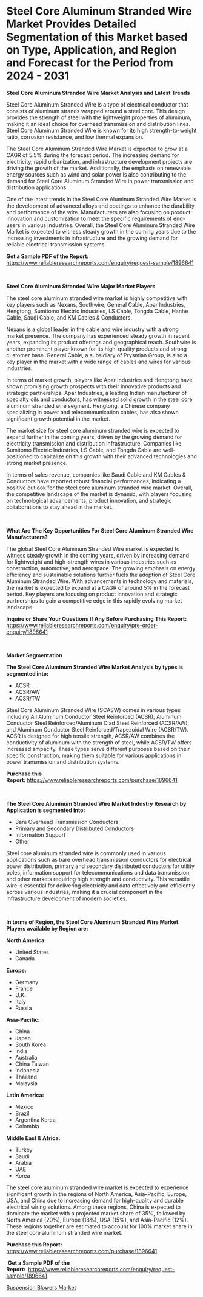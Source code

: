 <p><h1>Steel Core Aluminum Stranded Wire Market Provides Detailed Segmentation of this Market based on Type, Application, and Region and Forecast for the Period from 2024 - 2031</h1></p><p><strong>Steel Core Aluminum Stranded Wire Market Analysis and Latest Trends</strong></p>
<p><p>Steel Core Aluminum Stranded Wire is a type of electrical conductor that consists of aluminum strands wrapped around a steel core. This design provides the strength of steel with the lightweight properties of aluminum, making it an ideal choice for overhead transmission and distribution lines. Steel Core Aluminum Stranded Wire is known for its high strength-to-weight ratio, corrosion resistance, and low thermal expansion.</p><p>The Steel Core Aluminum Stranded Wire Market is expected to grow at a CAGR of 5.5% during the forecast period. The increasing demand for electricity, rapid urbanization, and infrastructure development projects are driving the growth of the market. Additionally, the emphasis on renewable energy sources such as wind and solar power is also contributing to the demand for Steel Core Aluminum Stranded Wire in power transmission and distribution applications.</p><p>One of the latest trends in the Steel Core Aluminum Stranded Wire Market is the development of advanced alloys and coatings to enhance the durability and performance of the wire. Manufacturers are also focusing on product innovation and customization to meet the specific requirements of end-users in various industries. Overall, the Steel Core Aluminum Stranded Wire Market is expected to witness steady growth in the coming years due to the increasing investments in infrastructure and the growing demand for reliable electrical transmission systems.</p></p>
<p><strong>Get a Sample PDF of the Report:&nbsp;</strong> <a href="https://www.reliableresearchreports.com/enquiry/request-sample/1896641">https://www.reliableresearchreports.com/enquiry/request-sample/1896641</a></p>
<p>&nbsp;</p>
<p><strong>Steel Core Aluminum Stranded Wire Major Market Players</strong></p>
<p><p>The steel core aluminum stranded wire market is highly competitive with key players such as Nexans, Southwire, General Cable, Apar Industries, Hengtong, Sumitomo Electric Industries, LS Cable, Tongda Cable, Hanhe Cable, Saudi Cable, and KM Cables & Conductors. </p><p>Nexans is a global leader in the cable and wire industry with a strong market presence. The company has experienced steady growth in recent years, expanding its product offerings and geographical reach. Southwire is another prominent player known for its high-quality products and strong customer base. General Cable, a subsidiary of Prysmian Group, is also a key player in the market with a wide range of cables and wires for various industries.</p><p>In terms of market growth, players like Apar Industries and Hengtong have shown promising growth prospects with their innovative products and strategic partnerships. Apar Industries, a leading Indian manufacturer of specialty oils and conductors, has witnessed solid growth in the steel core aluminum stranded wire segment. Hengtong, a Chinese company specializing in power and telecommunication cables, has also shown significant growth potential in the market.</p><p>The market size for steel core aluminum stranded wire is expected to expand further in the coming years, driven by the growing demand for electricity transmission and distribution infrastructure. Companies like Sumitomo Electric Industries, LS Cable, and Tongda Cable are well-positioned to capitalize on this growth with their advanced technologies and strong market presence.</p><p>In terms of sales revenue, companies like Saudi Cable and KM Cables & Conductors have reported robust financial performances, indicating a positive outlook for the steel core aluminum stranded wire market. Overall, the competitive landscape of the market is dynamic, with players focusing on technological advancements, product innovation, and strategic collaborations to stay ahead in the market.</p></p>
<p>&nbsp;</p>
<p><strong>What Are The Key Opportunities For Steel Core Aluminum Stranded Wire Manufacturers?</strong></p>
<p><p>The global Steel Core Aluminum Stranded Wire market is expected to witness steady growth in the coming years, driven by increasing demand for lightweight and high-strength wires in various industries such as construction, automotive, and aerospace. The growing emphasis on energy efficiency and sustainable solutions further fuels the adoption of Steel Core Aluminum Stranded Wire. With advancements in technology and materials, the market is expected to expand at a CAGR of around 5% in the forecast period. Key players are focusing on product innovation and strategic partnerships to gain a competitive edge in this rapidly evolving market landscape.</p></p>
<p><strong>Inquire or Share Your Questions If Any Before Purchasing This Report:</strong> <a href="https://www.reliableresearchreports.com/enquiry/pre-order-enquiry/1896641">https://www.reliableresearchreports.com/enquiry/pre-order-enquiry/1896641</a></p>
<p>&nbsp;</p>
<p><strong>Market Segmentation</strong></p>
<p><strong>The Steel Core Aluminum Stranded Wire Market Analysis by types is segmented into:</strong></p>
<p><ul><li>ACSR</li><li>ACSR/AW</li><li>ACSR/TW</li></ul></p>
<p><p>Steel Core Aluminum Stranded Wire (SCASW) comes in various types including All Aluminum Conductor Steel Reinforced (ACSR), Aluminum Conductor Steel Reinforced/Aluminum Clad Steel Reinforced (ACSR/AW), and Aluminum Conductor Steel Reinforced/Trapezoidal Wire (ACSR/TW). ACSR is designed for high tensile strength, ACSR/AW combines the conductivity of aluminum with the strength of steel, while ACSR/TW offers increased ampacity. These types serve different purposes based on their specific construction, making them suitable for various applications in power transmission and distribution systems.</p></p>
<p><strong>Purchase this Report:&nbsp;</strong><a href="https://www.reliableresearchreports.com/purchase/1896641">https://www.reliableresearchreports.com/purchase/1896641</a></p>
<p>&nbsp;</p>
<p><strong>The Steel Core Aluminum Stranded Wire Market Industry Research by Application is segmented into:</strong></p>
<p><ul><li>Bare Overhead Transmission Conductors</li><li>Primary and Secondary Distributed Conductors</li><li>Information Support</li><li>Other</li></ul></p>
<p><p>Steel core aluminum stranded wire is commonly used in various applications such as bare overhead transmission conductors for electrical power distribution, primary and secondary distributed conductors for utility poles, information support for telecommunications and data transmission, and other markets requiring high strength and conductivity. This versatile wire is essential for delivering electricity and data effectively and efficiently across various industries, making it a crucial component in the infrastructure development of modern societies.</p></p>
<p>&nbsp;</p>
<p><strong>In terms of Region, the Steel Core Aluminum Stranded Wire Market Players available by Region are:</strong></p>
<p>
    <p> <strong> North America: </strong>
        <ul>
            <li>United States</li>
            <li>Canada</li>
        </ul>
        </p> 
    <p> <strong> Europe: </strong>
        <ul>
            <li>Germany</li>
            <li>France</li>
            <li>U.K.</li>
            <li>Italy</li>
            <li>Russia</li>
        </ul>
        </p> 
    <p> <strong> Asia-Pacific: </strong>
        <ul>
            <li>China</li>
            <li>Japan</li>
            <li>South Korea</li>
            <li>India</li>
            <li>Australia</li>
            <li>China Taiwan</li>
            <li>Indonesia</li>
            <li>Thailand</li>
            <li>Malaysia</li>
        </ul>
        </p> 
    <p> <strong> Latin America: </strong>
        <ul>
            <li>Mexico</li>
            <li>Brazil</li>
            <li>Argentina Korea</li>
            <li>Colombia</li>
        </ul>
        </p> 
    <p> <strong> Middle East & Africa: </strong>
        <ul>
            <li>Turkey</li>
            <li>Saudi</li>
            <li>Arabia</li>
            <li>UAE</li>
            <li>Korea</li>
        </ul>
    </p>
    </p>
<p><p>The steel core aluminum stranded wire market is expected to experience significant growth in the regions of North America, Asia-Pacific, Europe, USA, and China due to increasing demand for high-quality and durable electrical wiring solutions. Among these regions, China is expected to dominate the market with a projected market share of 35%, followed by North America (20%), Europe (18%), USA (15%), and Asia-Pacific (12%). These regions together are estimated to account for 100% market share in the steel core aluminum stranded wire market.</p></p>
<p><strong>Purchase this Report: </strong><a href="https://www.reliableresearchreports.com/purchase/1896641">https://www.reliableresearchreports.com/purchase/1896641</a></p>
<p>&nbsp;<strong>Get a Sample PDF of the Report:&nbsp;&nbsp;</strong><a href="https://www.reliableresearchreports.com/enquiry/request-sample/1896641">https://www.reliableresearchreports.com/enquiry/request-sample/1896641</a></p>
<p><strong></strong></p>
<p><p><a href="https://invited-way-688.notion.site/Suspension-Blowers-Market-Size-Growing-and-Forecasted-for-period-from-2024-2031-and-provides-compl-29d29bcb9c004da790852f569840fe6a">Suspension Blowers Market</a></p></p>